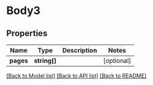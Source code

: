 # Body3

## Properties
Name | Type | Description | Notes
------------ | ------------- | ------------- | -------------
**pages** | **string[]** |  | [optional] 

[[Back to Model list]](../README.md#documentation-for-models) [[Back to API list]](../README.md#documentation-for-api-endpoints) [[Back to README]](../README.md)


